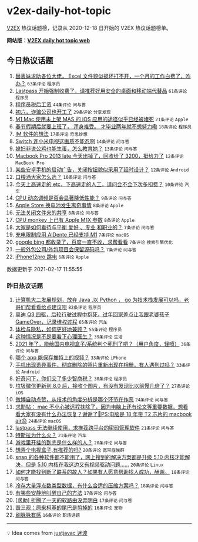 # v2ex-daily-hot-topic

[V2EX](https://www.v2ex.com/) 热议话题榜，记录从 2020-12-18 日开始的 V2EX 热议话题榜单。

**网站版：[V2EX daily hot topic web](https://realleonardo.github.io/v2ex-daily-hot-topic-web/)**

## 今日热议话题

<!-- TODAY BEGIN -->

1. [替表妹求助各位大佬， Excel 文件貌似损坏打不开，一个月的工作白费了，咋办？](https://www.v2ex.com/t/753658) `63条评论` `程序员`
1. [Lastpass 开始强制收费了，请推荐好用安全的桌面和移动端代替品](https://www.v2ex.com/t/753651) `61条评论` `程序员`
1. [程序员税后工资](https://www.v2ex.com/t/753635) `44条评论` `问与答`
1. [初六，诈骗公司也开工了](https://www.v2ex.com/t/753693) `29条评论` `分享发现`
1. [M1 Mac 使用未上架 MAS 的 iOS 应用的途径似乎已经被堵死](https://www.v2ex.com/t/753655) `21条评论` `Apple`
1. [春节假期后就要上班了， 浑身难受。 才毕业两年就不想努力嘞](https://www.v2ex.com/t/753706) `18条评论` `程序员`
1. [IM 软件的想法](https://www.v2ex.com/t/753682) `17条评论` `奇思妙想`
1. [Switch 连小米电视这画质不能忍啊](https://www.v2ex.com/t/753700) `14条评论` `问与答`
1. [媳妇非说公鸡也能生蛋，怎么教育她？](https://www.v2ex.com/t/753644) `13条评论` `问与答`
1. [Macbook Pro 2013 late 今天出掉了，回收给了 3200，挺给力了](https://www.v2ex.com/t/753716) `12条评论` `MacBook Pro`
1. [某些安卓手机的启动广告，关闭按钮貌似采用了延时设计？](https://www.v2ex.com/t/753680) `12条评论` `Android`
1. [口粮酒大家怎么选？](https://www.v2ex.com/t/753723) `10条评论` `问与答`
1. [今天上高速走的 etc，下高速走的人工，请问会不会下次多扣费？](https://www.v2ex.com/t/753695) `10条评论` `汽车`
1. [CPU 动态调频是否会显著降低性能？](https://www.v2ex.com/t/753654) `9条评论` `问与答`
1. [Apple Store 换电池发生离奇事情](https://www.v2ex.com/t/753694) `8条评论` `Apple`
1. [无法关闭文件夹的共享](https://www.v2ex.com/t/753646) `8条评论` `问与答`
1. [CPU monkey 上已有 Apple M1X 参数](https://www.v2ex.com/t/753633) `8条评论` `Apple`
1. [大家是如何看待与平衡 爱好 、专业 和职业的？](https://www.v2ex.com/t/753703) `7条评论` `问与答`
1. [充电限制应用 AlDente 已经支持 M1](https://www.v2ex.com/t/753666) `7条评论` `macOS`
1. [google bing 都收录了，百度一直不收，求帮看看](https://www.v2ex.com/t/753640) `7条评论` `搜索引擎优化`
1. [一般外包公司/外包项目会保留源码吗？](https://www.v2ex.com/t/753634) `7条评论` `问与答`
1. [iPhone12pro 跳电](https://www.v2ex.com/t/753720) `6条评论` `Apple`

数据更新于 2021-02-17 11:55:55

<!-- TODAY END -->

### 昨日热议话题

<!-- YESTERDAY BEGIN -->

1. [计算机大二发展规划，放弃 Java ,以 Python ， go 为技术栈发展可以吗，老哥们帮看看给点建议呗](https://www.v2ex.com/t/753564) `82条评论` `程序员`
1. [奥迪 Q3 四驱，后轮行驶过程中抱死，过年回家差点让我跟老婆孩子 GameOver，记录维权过程](https://www.v2ex.com/t/753572) `65条评论` `汽车`
1. [体检与隐私，如何更好地兼顾？](https://www.v2ex.com/t/753499) `55条评论` `程序员`
1. [这种情况是不是要看下心理医生？](https://www.v2ex.com/t/753575) `39条评论` `生活`
1. [2021 年了，能给国内电视盒子/系统判个死刑了吧？（用户角度，轻喷）](https://www.v2ex.com/t/753546) `36条评论` `问与答`
1. [哪个 app 能保存推特上的视频？](https://www.v2ex.com/t/753518) `33条评论` `iPhone`
1. [手机出现诡异事件，彻底删除的照片重新出现在相册，有人遇到过吗？](https://www.v2ex.com/t/753549) `33条评论` `Android`
1. [好奇问下，你们交了多少智商税？](https://www.v2ex.com/t/753566) `30条评论` `程序员`
1. [垃圾微信更新到 8.0 后，接收个图片，有没有发现比以前慢几倍了？](https://www.v2ex.com/t/753540) `27条评论` `iOS`
1. [微博自动点赞，从技术的角度分析是哪个环节在作恶](https://www.v2ex.com/t/753582) `24条评论` `问与答`
1. [求助帖： mac 不小心被远程抹除了，因为电脑上还有论文等重要数据，想看看大家有没有什么办法恢复？谢谢了🙏PS:电脑是 18 年带 T2 芯片的 macbook air😓](https://www.v2ex.com/t/753600) `24条评论` `macOS`
1. [lastpass 无法继续使用，求推荐跨平台的密码管理软件](https://www.v2ex.com/t/753622) `21条评论` `问与答`
1. [特斯拉为什么火？](https://www.v2ex.com/t/753593) `21条评论` `汽车`
1. [游戏里开挂的到底是什么样的人？](https://www.v2ex.com/t/753625) `20条评论` `问与答`
1. [想弄个电视盒子,有推荐的吗?](https://www.v2ex.com/t/753602) `20条评论` `宽带症候群`
1. [snap 的各种软件都不能用了，网上搜到的解决方案都是升级 5.10 内核才能解决，但是 5.10 内核在我这边又有视频驱动问题......](https://www.v2ex.com/t/753592) `20条评论` `Linux`
1. [如何才能找到断了联系的故人？如果有人愿意帮助找人成功，酬谢。](https://www.v2ex.com/t/753624) `18条评论` `问与答`
1. [冷存大量浮点数类型数据，有什么合适的压缩方案吗？](https://www.v2ex.com/t/753590) `18条评论` `问与答`
1. [有哪些安静地叫醒自己的方法](https://www.v2ex.com/t/753605) `17条评论` `问与答`
1. [[求助] 折腾了一天的软路由没弄明白](https://www.v2ex.com/t/753594) `17条评论` `问与答`
1. [毁三观：原来柯基的尾巴是剪掉的](https://www.v2ex.com/t/753603) `16条评论` `宠物`
1. [刷脉脉有感](https://www.v2ex.com/t/753490) `16条评论` `职场话题`

<!-- YESTERDAY END -->

---

💡 Idea comes from [justjavac 迷渡](https://github.com/justjavac/)
